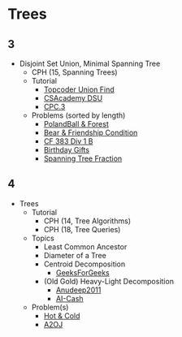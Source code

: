 # Trees


## 3

  * Disjoint Set Union, Minimal Spanning Tree
    * CPH (15, Spanning Trees)
    * Tutorial
      * [Topcoder Union Find](https://www.topcoder.com/community/data-science/data-science-tutorials/disjoint-set-data-structures/)
      * [CSAcademy DSU](https://csacademy.com/lesson/disjoint_data_sets)
      * [CPC.3](https://github.com/SuprDewd/T-414-AFLV/tree/master/03_data_structures)
    * Problems (sorted by length)
      * [PolandBall & Forest](http://codeforces.com/problemset/problem/755/C) [](56)
      * [Bear & Friendship Condition](http://codeforces.com/problemset/problem/771/A) [](57)
      * [CF 383 Div 1 B](http://codeforces.com/problemset/problem/741/B) [](70)
      * [Birthday Gifts](https://www.hackerearth.com/practice/math/combinatorics/inclusion-exclusion/practice-problems/algorithm/mancunian-and-birthday-gifts-d44faa15/) [](73)
      * [Spanning Tree Fraction](https://www.hackerrank.com/contests/w31/challenges/spanning-tree-fraction) [](78)
      
## 4
  * Trees
    * Tutorial
      * CPH (14, Tree Algorithms)
      * CPH (18, Tree Queries)
    * Topics
      * Least Common Ancestor
      * Diameter of a Tree
      * Centroid Decomposition
        * [GeeksForGeeks](http://www.geeksforgeeks.org/centroid-decomposition-of-tree/)
      * (Old Gold) Heavy-Light Decomposition
        * [Anudeep2011](https://blog.anudeep2011.com/heavy-light-decomposition/)
        * [AI-Cash](http://codeforces.com/blog/entry/22072)
    * Problem(s)
        * [Hot & Cold](https://dmoj.ca/problem/bts17p7) [](105)
        * [A2OJ](https://a2oj.com/category?ID=319)
